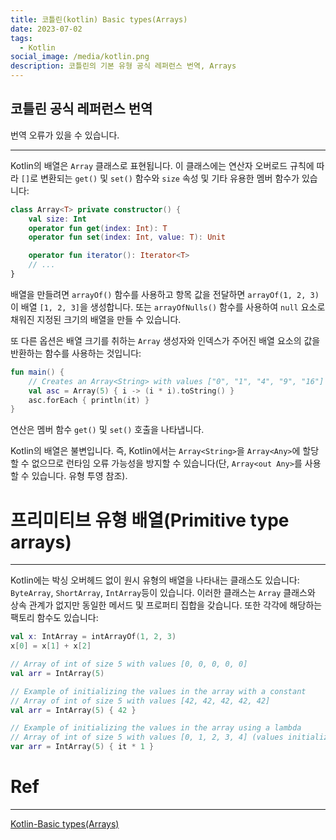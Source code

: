 ```yaml
---
title: 코틀린(kotlin) Basic types(Arrays)
date: 2023-07-02
tags:
  - Kotlin
social_image: /media/kotlin.png
description: 코틀린의 기본 유형 공식 레퍼런스 번역, Arrays
---
```

## 코틀린 공식 레퍼런스 번역   

번역 오류가 있을 수 있습니다.

---

Kotlin의 배열은 `Array` 클래스로 표현됩니다. 이 클래스에는 연산자 오버로드 규칙에 따라 `[]`로 변환되는 `get()` 및 `set()` 함수와 `size` 속성 및 기타 유용한 멤버 함수가 있습니다:

```kotlin
class Array<T> private constructor() {
    val size: Int
    operator fun get(index: Int): T
    operator fun set(index: Int, value: T): Unit

    operator fun iterator(): Iterator<T>
    // ...
}
```

배열을 만들려면 `arrayOf()` 함수를 사용하고 항목 값을 전달하면 `arrayOf(1, 2, 3)`이 배열 `[1, 2, 3]`을 생성합니다. 또는 `arrayOfNulls()` 함수를 사용하여 `null` 요소로 채워진 지정된 크기의 배열을 만들 수 있습니다.

또 다른 옵션은 배열 크기를 취하는 `Array` 생성자와 인덱스가 주어진 배열 요소의 값을 반환하는 함수를 사용하는 것입니다:

```kotlin
fun main() {
    // Creates an Array<String> with values ["0", "1", "4", "9", "16"]
    val asc = Array(5) { i -> (i * i).toString() }
    asc.forEach { println(it) }
}
```

연산은 멤버 함수 `get()` 및 `set()` 호출을 나타냅니다.

Kotlin의 배열은 불변입니다. 즉, Kotlin에서는 `Array<String>`을 `Array<Any>`에 할당할 수 없으므로 런타임 오류 가능성을 방지할 수 있습니다(단, `Array<out Any>`를 사용할 수 있습니다. 유형 투영 참조).

# 프리미티브 유형 배열(Primitive type arrays)

---

Kotlin에는 박싱 오버헤드 없이 원시 유형의 배열을 나타내는 클래스도 있습니다: `ByteArray`, `ShortArray`, `IntArray`등이 있습니다. 이러한 클래스는 `Array` 클래스와 상속 관계가 없지만 동일한 메서드 및 프로퍼티 집합을 갖습니다. 또한 각각에 해당하는 팩토리 함수도 있습니다:

```kotlin
val x: IntArray = intArrayOf(1, 2, 3)
x[0] = x[1] + x[2]
```

```kotlin
// Array of int of size 5 with values [0, 0, 0, 0, 0]
val arr = IntArray(5)

// Example of initializing the values in the array with a constant
// Array of int of size 5 with values [42, 42, 42, 42, 42]
val arr = IntArray(5) { 42 }

// Example of initializing the values in the array using a lambda
// Array of int of size 5 with values [0, 1, 2, 3, 4] (values initialized to their index value)
var arr = IntArray(5) { it * 1 }
```

# Ref
---
[Kotlin-Basic types(Arrays)](https://kotlinlang.org/docs/arrays.html#primitive-type-arrays)